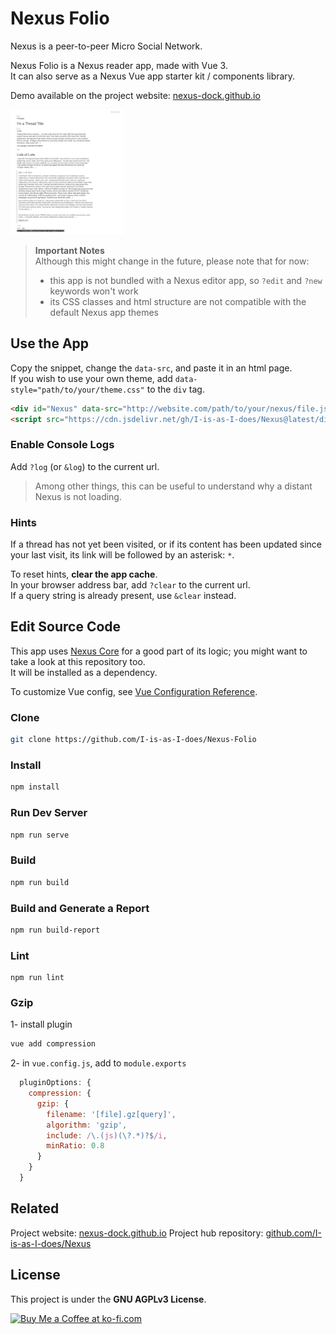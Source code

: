 # Nexus Folio

Nexus is a peer-to-peer Micro Social Network.  

Nexus Folio is a Nexus reader app, made with Vue 3.  
It can also serve as a Nexus Vue app starter kit / components library.  

Demo available on the project website: [nexus-dock.github.io](https://nexus-dock.github.io/)

<img src="doc/NxFolio-screenshot.png" height="200px" />

> **Important Notes**  
> Although this might change in the future, please note that for now:  
> - this app is not bundled with a Nexus editor app, so `?edit` and `?new` keywords won't work  
> - its CSS classes and html structure are not compatible with the default Nexus app themes

## Use the App

Copy the snippet, change the `data-src`, and paste it in an html page.  
If you wish to use your own theme, add  `data-style="path/to/your/theme.css"` to the `div` tag.  

```html
<div id="Nexus" data-src="http://website.com/path/to/your/nexus/file.json#optional-thread-id"></div>
<script src="https://cdn.jsdelivr.net/gh/I-is-as-I-does/Nexus@latest/dist/js/NxFolio.js"></script>
```

### Enable Console Logs

Add `?log` (or `&log`) to the current url.  

> Among other things, this can be useful to understand why a distant Nexus is not loading.


### Hints

If a thread has not yet been visited, or if its content has been updated since your last visit, its link will be followed by an asterisk: `*`.  
  
To reset hints, **clear the app cache**.   
In your browser address bar, add `?clear` to the current url.  
If a query string is already present, use `&clear` instead.  

## Edit Source Code

This app uses [Nexus Core](https://github.com/I-is-as-I-does/Nexus-Core) for a good part of its logic; you might want to take a look at this repository too.  
It will be installed as a dependency.  

To customize Vue config, see [Vue Configuration Reference](https://cli.vuejs.org/config/).  

### Clone

```bash
git clone https://github.com/I-is-as-I-does/Nexus-Folio
```

### Install

```bash
npm install
```

### Run Dev Server

```bash
npm run serve
```

### Build

```bash
npm run build
```

### Build and Generate a Report

```bash
npm run build-report
```

### Lint

```
npm run lint
```

### Gzip

1- install plugin

```bash
vue add compression
```

2- in `vue.config.js`, add to `module.exports`

```js
  pluginOptions: {
    compression: {
      gzip: {
        filename: '[file].gz[query]',
        algorithm: 'gzip',
        include: /\.(js)(\?.*)?$/i,
        minRatio: 0.8
      }
    }
  }
```

## Related

Project website: [nexus-dock.github.io](https://nexus-dock.github.io)
Project hub repository: [github.com/I-is-as-I-does/Nexus](https://github.com/I-is-as-I-does/Nexus) 

## License

This project is under the **GNU AGPLv3 License**. 

<a href='https://ko-fi.com/I2I17EOYP' target='_blank'><img height='36' style='border:0px;height:36px;' src='https://cdn.ko-fi.com/cdn/kofi2.png?v=3' border='0' alt='Buy Me a Coffee at ko-fi.com' /></a>
